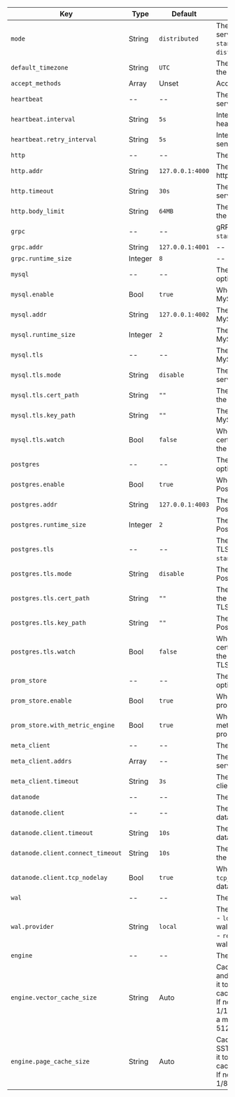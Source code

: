 | Key | Type | Default | Descriptions |
| --- | -----| ------- | ----------- |
| `mode` | String | `distributed` | The running mode of the server, can be `standalone` or `distributed`. |
| `default_timezone` | String | `UTC` | The default timezone of the server. |
| `accept_methods` | Array | Unset | Accept methods |
| `heartbeat` | -- | -- | The heartbeat options for server. |
| `heartbeat.interval` | String | `5s` | Interval for sending heartbeat task. |
| `heartbeat.retry_interval` | String | `5s` | Interval for retrying to send heartbeat task. |
| `http` | -- | -- | The http server options. |
| `http.addr` | String | `127.0.0.1:4000` | The address to bind the http server. |
| `http.timeout` | String | `30s` | The timeout for the http server. |
| `http.body_limit` | String | `64MB` | The body size limit for the http server. |
| `grpc` | -- | -- | gRPC server options, see `standalone.example.toml`. |
| `grpc.addr` | String | `127.0.0.1:4001` | -- |
| `grpc.runtime_size` | Integer | `8` | -- |
| `mysql` | -- | -- | The MySQL server options. |
| `mysql.enable` | Bool | `true` | Whether to enable the MySQL server. |
| `mysql.addr` | String | `127.0.0.1:4002` | The address to bind the MySQL server. |
| `mysql.runtime_size` | Integer | `2` | The runtime size of the MySQL server. |
| `mysql.tls` | -- | -- | The TLS options for MySQL server. |
| `mysql.tls.mode` | String | `disable` | The mode of the MySQL server TLS. |
| `mysql.tls.cert_path` | String | `""` | The certificate path of the MySQL server TLS. |
| `mysql.tls.key_path` | String | `""` | The key path of the MySQL server TLS. |
| `mysql.tls.watch` | Bool | `false` | Whether to watch the certificate changes of the MySQL server TLS. |
| `postgres` | -- | -- | The PostgresSQL server options. |
| `postgres.enable` | Bool | `true` | Whether to enable the PostgresSQL server. |
| `postgres.addr` | String | `127.0.0.1:4003` | The address to bind the PostgresSQL server. |
| `postgres.runtime_size` | Integer | `2` | The runtime size of the PostgresSQL server. |
| `postgres.tls` | -- | -- | The PostgresSQL server TLS options, see `standalone.example.toml`. |
| `postgres.tls.mode` | String | `disable` | The mode of the PostgresSQL server TLS. |
| `postgres.tls.cert_path` | String | `""` | The certificate path of the PostgresSQL server TLS. |
| `postgres.tls.key_path` | String | `""` | The key path of the PostgresSQL server TLS. |
| `postgres.tls.watch` | Bool | `false` | Whether to watch the certificate changes of the PostgresSQL server TLS. |
| `prom_store` | -- | -- | The prometheus service options. |
| `prom_store.enable` | Bool | `true` | Whether to enable the prometheus service. |
| `prom_store.with_metric_engine` | Bool | `true` | Whether to use the metric engine for the prometheus service. |
| `meta_client` | -- | -- | The meta client options. |
| `meta_client.addrs` | Array | -- | The address of the meta servers. |
| `meta_client.timeout` | String | `3s` | The timeout for the meta client. |
| `datanode` | -- | -- | The datanode options. |
| `datanode.client` | -- | -- | The client options for the datanode. |
| `datanode.client.timeout` | String | `10s` | The timeout for the datanode client. |
| `datanode.client.connect_timeout` | String | `10s` | The connect timeout for the datanode client. |
| `datanode.client.tcp_nodelay` | Bool | `true` | Whether to enable `tcp_nodelay` for the datanode client. |
| `wal` | -- | -- | The wal options. |
| `wal.provider` | String | `local` | The provider of the wal.<br/>- `local`: use the local wal.<br/>- `remote`: use the remote wal. |
| `engine` | -- | -- | The engine of the server. |
| `engine.vector_cache_size` | String | Auto | Cache size for vectors and arrow arrays. Setting it to 0 to disable the cache.<br/>If not set, it's default to 1/16 of OS memory with a max limitation of 512MB. |
| `engine.page_cache_size` | String | Auto | Cache size for pages of SST row groups. Setting it to 0 to disable the cache.<br/>If not set, it's default to 1/8 of OS memory. |
